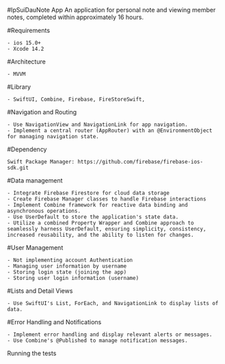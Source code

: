 #IpSuiDauNote App
An application for personal note and viewing member notes, completed within approximately 16 hours.

#Requirements

    - ios 15.0+
    - Xcode 14.2
    
#Architecture

    - MVVM
#Library

    - SwiftUI, Combine, Firebase, FireStoreSwift, 
    
#Navigation and Routing

    - Use NavigationView and NavigationLink for app navigation.
    - Implement a central router (AppRouter) with an @EnvironmentObject for managing navigation state.

#Dependency

    Swift Package Manager: https://github.com/firebase/firebase-ios-sdk.git
    
#Data management

    - Integrate Firebase Firestore for cloud data storage 
    - Create Firebase Manager classes to handle Firebase interactions
    - Implement Combine framework for reactive data binding and asynchronous operations.
    - Use UserDefault to store the application's state data.
    - Utilize a combined Property Wrapper and Combine approach to seamlessly harness UserDefault, ensuring simplicity, consistency, increased reusability, and the ability to listen for changes.
    
#User Management

    - Not implementing account Authentication
    - Managing user information by username
    - Storing login state (joining the app)
    - Storing user login information (username)
    
#Lists and Detail Views

    - Use SwiftUI's List, ForEach, and NavigationLink to display lists of data.
#Error Handling and Notifications

    - Implement error handling and display relevant alerts or messages.
    - Use Combine's @Published to manage notification messages.
Running the tests
